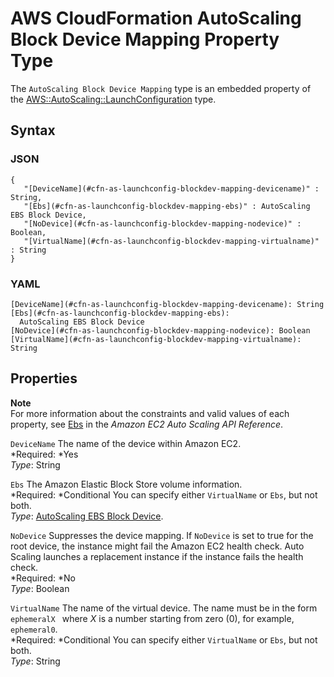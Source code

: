 # AWS CloudFormation AutoScaling Block Device Mapping Property Type<a name="aws-properties-as-launchconfig-blockdev-mapping"></a>

The `AutoScaling Block Device Mapping` type is an embedded property of the [AWS::AutoScaling::LaunchConfiguration](aws-properties-as-launchconfig.md) type\.

## Syntax<a name="w3ab2c21c14c69b5"></a>

### JSON<a name="aws-properties-as-launchconfig-blockdev-mapping-syntax.json"></a>

```
{
   "[DeviceName](#cfn-as-launchconfig-blockdev-mapping-devicename)" : String,
   "[Ebs](#cfn-as-launchconfig-blockdev-mapping-ebs)" : AutoScaling EBS Block Device,
   "[NoDevice](#cfn-as-launchconfig-blockdev-mapping-nodevice)" : Boolean,
   "[VirtualName](#cfn-as-launchconfig-blockdev-mapping-virtualname)" : String
}
```

### YAML<a name="aws-properties-as-launchconfig-blockdev-mapping-syntax.yaml"></a>

```
[DeviceName](#cfn-as-launchconfig-blockdev-mapping-devicename): String
[Ebs](#cfn-as-launchconfig-blockdev-mapping-ebs):
  AutoScaling EBS Block Device
[NoDevice](#cfn-as-launchconfig-blockdev-mapping-nodevice): Boolean
[VirtualName](#cfn-as-launchconfig-blockdev-mapping-virtualname): String
```

## Properties<a name="w3ab2c21c14c69b7"></a>

**Note**  
 For more information about the constraints and valid values of each property, see [Ebs](http://docs.aws.amazon.com/autoscaling/ec2/APIReference/API_Ebs.html) in the *Amazon EC2 Auto Scaling API Reference*\. 

`DeviceName`  <a name="cfn-as-launchconfig-blockdev-mapping-devicename"></a>
The name of the device within Amazon EC2\.  
*Required: *Yes  
*Type*: String

`Ebs`  <a name="cfn-as-launchconfig-blockdev-mapping-ebs"></a>
The Amazon Elastic Block Store volume information\.  
*Required: *Conditional You can specify either `VirtualName` or `Ebs`, but not both\.  
*Type*: [AutoScaling EBS Block Device](aws-properties-as-launchconfig-blockdev-template.md)\.

`NoDevice`  <a name="cfn-as-launchconfig-blockdev-mapping-nodevice"></a>
Suppresses the device mapping\. If `NoDevice` is set to true for the root device, the instance might fail the Amazon EC2 health check\. Auto Scaling launches a replacement instance if the instance fails the health check\.  
*Required: *No  
*Type*: Boolean

`VirtualName`  <a name="cfn-as-launchconfig-blockdev-mapping-virtualname"></a>
The name of the virtual device\. The name must be in the form `ephemeralX ` where *X* is a number starting from zero \(0\), for example, `ephemeral0`\.  
*Required: *Conditional You can specify either `VirtualName` or `Ebs`, but not both\.  
*Type*: String